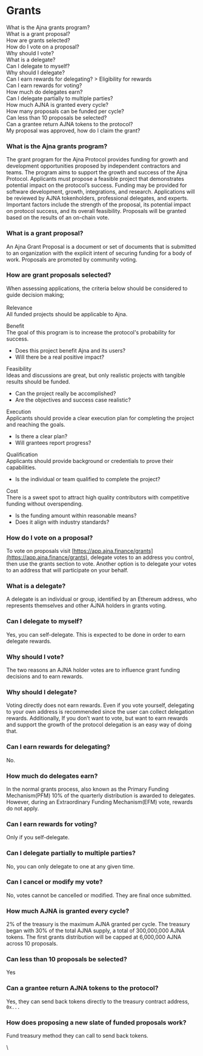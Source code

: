 # Grants

What is the Ajna grants program?\
What is a grant proposal?\
How are grants selected?\
How do I vote on a proposal?\
Why should I vote?\
What is a delegate?\
Can I delegate to myself?\
Why should I delegate?\
Can I earn rewards for delegating? > Eligibility for rewards \
Can I earn rewards for voting?\
How much do delegates earn?\
Can I delegate partially to multiple parties?\
How much AJNA is granted every cycle?\
How many proposals can be funded per cycle?\
Can less than 10 proposals be selected?\
Can a grantee return AJNA tokens to the protocol?\
My proposal was approved, how do I claim the grant?

### What is the Ajna grants program?

The grant program for the Ajna Protocol provides funding for growth and development opportunities proposed by independent contractors and teams. The program aims to support the growth and success of the Ajna Protocol. Applicants must propose a feasible project that demonstrates potential impact on the protocol’s success. Funding may be provided for software development, growth, integrations, and research. Applications will be reviewed by AJNA tokenholders, professional delegates, and experts. Important factors include the strength of the proposal, its potential impact on protocol success, and its overall feasibility. Proposals will be granted based on the results of an on-chain vote.

### What is a grant proposal?

An Ajna Grant Proposal is a document or set of documents that is submitted to an organization with the explicit intent of securing funding for a body of work. Proposals are promoted by community voting.

### **How are grant proposals selected?**

When assessing applications, the criteria below should be considered to guide decision making;\
\
Relevance \
All funded projects should be applicable to Ajna.

Benefit \
The goal of this program is to increase the protocol's probability for success.

* Does this project benefit Ajna and its users?
* Will there be a real positive impact?&#x20;

Feasibility \
Ideas and discussions are great, but only realistic projects with tangible results should be funded.

* Can the project really be accomplished? ‍
* Are the objectives and success case realistic?&#x20;

Execution \
Applicants should provide a clear execution plan for completing the project and reaching the goals.

* Is there a clear plan?
* Will grantees report progress?&#x20;

Qualification \
Applicants should provide background or credentials to prove their capabilities.

* Is the individual or team qualified to complete the project? &#x20;

Cost \
There is a sweet spot to attract high quality contributors with competitive funding without overspending.&#x20;

* Is the funding amount within reasonable means?
* Does it align with industry standards?

### How do I vote on a proposal?

To vote on proposals visit [https://app.ajna.finance/grants](https://app.ajna.finance/grants), delegate votes to an address you control, then use the grants section to vote. Another option is to delegate your votes to an address that will participate on your behalf.

### What is a delegate?

A delegate is an individual or group, identified by an Ethereum address, who represents themselves and other AJNA holders in grants voting.

### Can I delegate to myself?

Yes, you can self-delegate. This is expected to be done in order to earn delegate rewards.

### Why should I vote?

The two reasons an AJNA holder votes are to influence grant funding decisions and to earn rewards.

### Why should I delegate?

Voting directly does not earn rewards. Even if you vote yourself, delegating to your own address is recommended since the user can collect delegation rewards. Additionally, If you don’t want to vote, but want to earn rewards and support the growth of the protocol delegation is an easy way of doing that.

### Can I earn rewards for delegating?

No.

### How much do delegates earn?

In the normal grants process, also known as the Primary Funding Mechanism(PFM) 10% of the quarterly distribution is awarded to delegates. However, during an Extraordinary Funding Mechanism(EFM) vote, rewards do not apply.

### Can I earn rewards for voting?

Only if you self-delegate.

### Can I delegate partially to multiple parties?

No, you can only delegate to one at any given time.

### Can I cancel or modify my vote?

No, votes cannot be cancelled or modified. They are final once submitted.

### How much AJNA is granted every cycle?

2% of the treasury is the maximum AJNA granted per cycle. The treasury began with 30% of the total AJNA supply, a total of 300,000,000 AJNA tokens. The first grants distribution will be capped at 6,000,000 AJNA across 10 proposals.

### Can less than 10 proposals be selected?

Yes

### Can a grantee return AJNA tokens to the protocol?

Yes, they can send back tokens directly to the treasury contract address, `0x...`

### How does proposing a new slate of funded proposals work?

Fund treasury method they can call to send back tokens.

\

